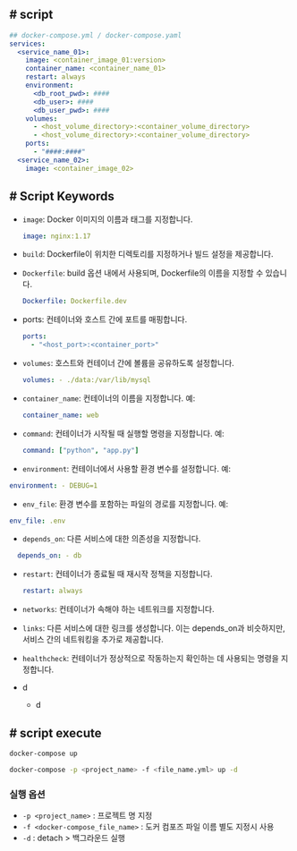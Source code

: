 ## # script

```yaml
## docker-compose.yml / docker-compose.yaml
services:
  <service_name_01>:
    image: <container_image_01:version>
    container_name: <container_name_01>
    restart: always
    environment:
      <db_root_pwd>: ####
      <db_user>: ####
      <db_user_pwd>: ####
    volumes:
      - <host_volume_directory>:<container_volume_directory>
      - <host_volume_directory>:<container_volume_directory>
    ports:
      - "####:####"
  <service_name_02>:
    image: <container_image_02>
```

## # Script Keywords

- `image`: Docker 이미지의 이름과 태그를 지정합니다.
  ```yml
  image: nginx:1.17
  ```
- `build`: Dockerfile이 위치한 디렉토리를 지정하거나 빌드 설정을 제공합니다.
- `Dockerfile`: build 옵션 내에서 사용되며, Dockerfile의 이름을 지정할 수 있습니다.
  ```yml
  Dockerfile: Dockerfile.dev
  ```
- ports: 컨테이너와 호스트 간에 포트를 매핑합니다.
  ```yml
  ports:
    - "<host_port>:<container_port>"
  ```
- `volumes`: 호스트와 컨테이너 간에 볼륨을 공유하도록 설정합니다.

  ```yml
  volumes: - ./data:/var/lib/mysql
  ```

- `container_name`: 컨테이너의 이름을 지정합니다. 예:

  ```yml
  container_name: web
  ```

- `command`: 컨테이너가 시작될 때 실행할 명령을 지정합니다. 예:

  ```yml
  command: ["python", "app.py"]
  ```

- `environment`: 컨테이너에서 사용할 환경 변수를 설정합니다. 예:

```yml
environment: - DEBUG=1
```

- `env_file`: 환경 변수를 포함하는 파일의 경로를 지정합니다. 예:

```yml
env_file: .env
```

- `depends_on`: 다른 서비스에 대한 의존성을 지정합니다.

```yml
  depends_on: - db
```

- `restart`: 컨테이너가 종료될 때 재시작 정책을 지정합니다.
  ```yml
  restart: always
  ```
- `networks`: 컨테이너가 속해야 하는 네트워크를 지정합니다.
- `links`: 다른 서비스에 대한 링크를 생성합니다. 이는 depends_on과 비슷하지만, 서비스 간의 네트워킹을 추가로 제공합니다.
- `healthcheck`: 컨테이너가 정상적으로 작동하는지 확인하는 데 사용되는 명령을 지정합니다.

- d
  - d

## # script execute

```bash
docker-compose up

docker-compose -p <project_name> -f <file_name.yml> up -d
```

### 실행 옵션

- `-p <project_name>` : 프로젝트 명 지정
- `-f <docker-compose_file_name>` : 도커 컴포즈 파일 이름 별도 지정시 사용
- `-d` : detach > 백그라운드 실행
